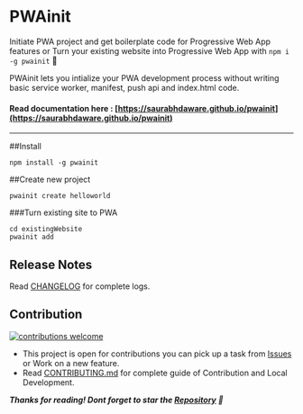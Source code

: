 # PWAinit
Initiate PWA project and get boilerplate code for Progressive Web App features or Turn your existing website into Progressive Web App with `npm i -g pwainit` 🎉

PWAinit lets you intialize your PWA development process without writing basic service worker, manifest, push api and index.html code.
#### Read documentation here : [https://saurabhdaware.github.io/pwainit](https://saurabhdaware.github.io/pwainit)

----
##Install
```
npm install -g pwainit
```
##Create new project
```
pwainit create helloworld
```

###Turn existing site to PWA
```
cd existingWebsite
pwainit add
```
## Release Notes
Read [CHANGELOG](CHANGELOG.md) for complete logs.

## Contribution 
[![contributions welcome](https://img.shields.io/badge/contributions-welcome-brightgreen.svg?style=flat)](https://github.com/saurabhdaware/pwainit/issues)

- This project is open for contributions you can pick up a task from [Issues](https://github.com/saurabhdaware/pwainit/issues) or Work on a new feature.
- Read [CONTRIBUTING.md](http://github.com/saurabhdaware/pwainit/blob/master/CONTRIBUTING.md) for complete guide of Contribution and Local Development.

***Thanks for reading! Dont forget to star the [Repository](https://github.com/saurabhdaware) 🎉***

